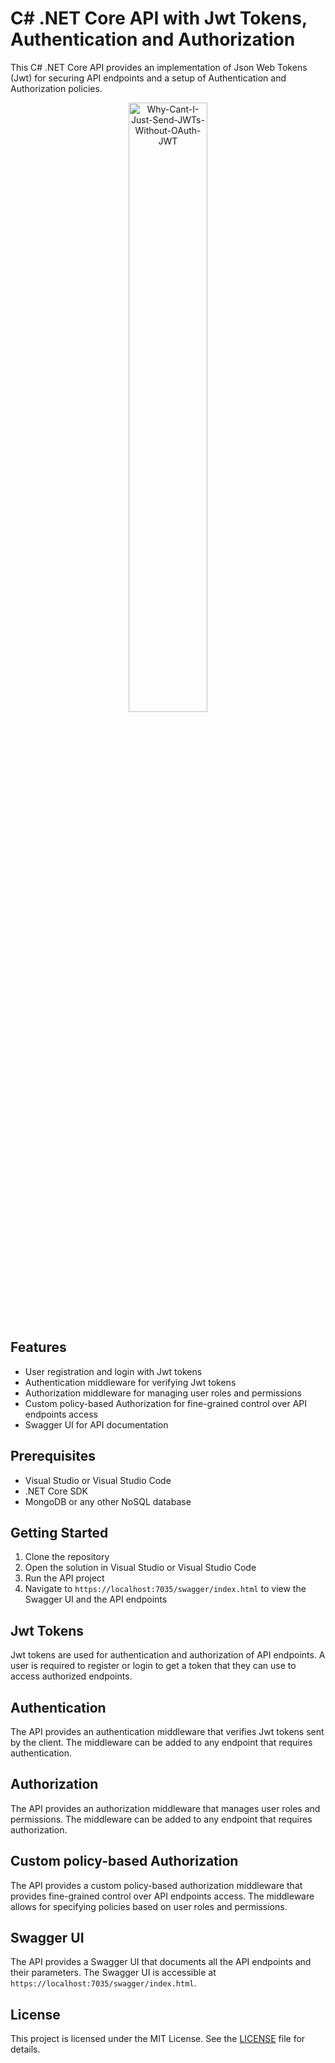 # C# .NET Core API with Jwt Tokens, Authentication and Authorization
This C# .NET Core API provides an implementation of Json Web Tokens (Jwt) for securing API endpoints and a setup of Authentication and Authorization policies.
<p align="center">
  <img src="https://user-images.githubusercontent.com/25421570/232620369-5615d475-27d0-44d6-ab5d-910a083691d9.png" alt="Why-Cant-I-Just-Send-JWTs-Without-OAuth-JWT" width="50%" height="50%" />
</p>

## Features

- User registration and login with Jwt tokens
- Authentication middleware for verifying Jwt tokens
- Authorization middleware for managing user roles and permissions
- Custom policy-based Authorization for fine-grained control over API endpoints access
- Swagger UI for API documentation

## Prerequisites

- Visual Studio or Visual Studio Code
- .NET Core SDK
- MongoDB or any other NoSQL database

## Getting Started

1. Clone the repository
2. Open the solution in Visual Studio or Visual Studio Code
3. Run the API project
4. Navigate to `https://localhost:7035/swagger/index.html` to view the Swagger UI and the API endpoints

## Jwt Tokens

Jwt tokens are used for authentication and authorization of API endpoints. A user is required to register or login to get a token that they can use to access authorized endpoints.

## Authentication

The API provides an authentication middleware that verifies Jwt tokens sent by the client. The middleware can be added to any endpoint that requires authentication.

## Authorization

The API provides an authorization middleware that manages user roles and permissions. The middleware can be added to any endpoint that requires authorization.

## Custom policy-based Authorization

The API provides a custom policy-based authorization middleware that provides fine-grained control over API endpoints access. The middleware allows for specifying policies based on user roles and permissions.

## Swagger UI

The API provides a Swagger UI that documents all the API endpoints and their parameters. The Swagger UI is accessible at `https://localhost:7035/swagger/index.html`.

## License

This project is licensed under the MIT License. See the [LICENSE](LICENSE) file for details.
